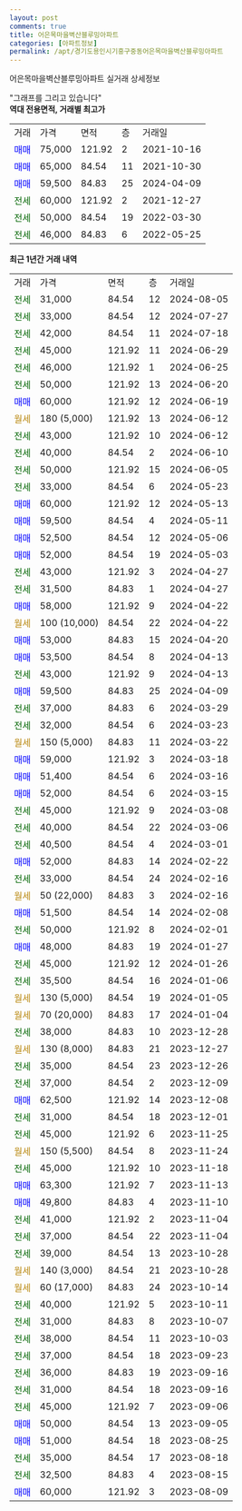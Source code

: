 ```yaml
---
layout: post
comments: true
title: 어은목마을벽산블루밍아파트
categories: [아파트정보]
permalink: /apt/경기도용인시기흥구중동어은목마을벽산블루밍아파트
---
```


어은목마을벽산블루밍아파트 실거래 상세정보

<script type="text/javascript">
  google.charts.load('current', {'packages':['line', 'corechart']});
  google.charts.setOnLoadCallback(drawChart);

  function drawChart() {
    var data = new google.visualization.DataTable();
    data.addColumn('date', '거래일');
    data.addColumn('number', "매매");
    data.addColumn('number', "전세");
    data.addColumn('number', "전매");

    data.addRows([[new Date(Date.parse("2024-08-05")), null, 31000, null], [new Date(Date.parse("2024-07-27")), null, 33000, null], [new Date(Date.parse("2024-07-18")), null, 42000, null], [new Date(Date.parse("2024-06-29")), null, 45000, null], [new Date(Date.parse("2024-06-25")), null, 46000, null], [new Date(Date.parse("2024-06-20")), null, 50000, null], [new Date(Date.parse("2024-06-19")), 60000, null, null], [new Date(Date.parse("2024-06-12")), null, null, null], [new Date(Date.parse("2024-06-12")), null, 43000, null], [new Date(Date.parse("2024-06-10")), null, 40000, null], [new Date(Date.parse("2024-06-05")), null, 50000, null], [new Date(Date.parse("2024-05-23")), null, 33000, null], [new Date(Date.parse("2024-05-13")), 60000, null, null], [new Date(Date.parse("2024-05-11")), 59500, null, null], [new Date(Date.parse("2024-05-06")), 52500, null, null], [new Date(Date.parse("2024-05-03")), 52000, null, null], [new Date(Date.parse("2024-04-27")), null, 43000, null], [new Date(Date.parse("2024-04-27")), null, 31500, null], [new Date(Date.parse("2024-04-22")), 58000, null, null], [new Date(Date.parse("2024-04-22")), null, null, null], [new Date(Date.parse("2024-04-20")), 53000, null, null], [new Date(Date.parse("2024-04-13")), 53500, null, null], [new Date(Date.parse("2024-04-13")), null, 43000, null], [new Date(Date.parse("2024-04-09")), 59500, null, null], [new Date(Date.parse("2024-03-29")), null, 37000, null], [new Date(Date.parse("2024-03-23")), null, 32000, null], [new Date(Date.parse("2024-03-22")), null, null, null], [new Date(Date.parse("2024-03-18")), 59000, null, null], [new Date(Date.parse("2024-03-16")), 51400, null, null], [new Date(Date.parse("2024-03-15")), 52000, null, null], [new Date(Date.parse("2024-03-08")), null, 45000, null], [new Date(Date.parse("2024-03-06")), null, 40000, null], [new Date(Date.parse("2024-03-01")), null, 40500, null], [new Date(Date.parse("2024-02-22")), 52000, null, null], [new Date(Date.parse("2024-02-16")), null, 33000, null], [new Date(Date.parse("2024-02-16")), null, null, null], [new Date(Date.parse("2024-02-08")), 51500, null, null], [new Date(Date.parse("2024-02-01")), null, 50000, null], [new Date(Date.parse("2024-01-27")), 48000, null, null], [new Date(Date.parse("2024-01-26")), null, 45000, null], [new Date(Date.parse("2024-01-06")), null, 35500, null], [new Date(Date.parse("2024-01-05")), null, null, null], [new Date(Date.parse("2024-01-04")), null, null, null], [new Date(Date.parse("2023-12-28")), null, 38000, null], [new Date(Date.parse("2023-12-27")), null, null, null], [new Date(Date.parse("2023-12-26")), null, 35000, null], [new Date(Date.parse("2023-12-09")), null, 37000, null], [new Date(Date.parse("2023-12-08")), 62500, null, null], [new Date(Date.parse("2023-12-01")), null, 31000, null], [new Date(Date.parse("2023-11-25")), null, 45000, null], [new Date(Date.parse("2023-11-24")), null, null, null], [new Date(Date.parse("2023-11-18")), null, 45000, null], [new Date(Date.parse("2023-11-13")), 63300, null, null], [new Date(Date.parse("2023-11-10")), 49800, null, null], [new Date(Date.parse("2023-11-04")), null, 41000, null], [new Date(Date.parse("2023-11-04")), null, 37000, null], [new Date(Date.parse("2023-10-28")), null, 39000, null], [new Date(Date.parse("2023-10-28")), null, null, null], [new Date(Date.parse("2023-10-14")), null, null, null], [new Date(Date.parse("2023-10-11")), null, 40000, null], [new Date(Date.parse("2023-10-07")), null, 31000, null], [new Date(Date.parse("2023-10-03")), null, 38000, null], [new Date(Date.parse("2023-09-23")), null, 37000, null], [new Date(Date.parse("2023-09-16")), null, 36000, null], [new Date(Date.parse("2023-09-16")), null, 31000, null], [new Date(Date.parse("2023-09-06")), null, 45000, null], [new Date(Date.parse("2023-09-05")), 50000, null, null], [new Date(Date.parse("2023-08-25")), 51000, null, null], [new Date(Date.parse("2023-08-18")), null, 35000, null], [new Date(Date.parse("2023-08-15")), null, 32500, null], [new Date(Date.parse("2023-08-09")), 60000, null, null]]);

    var options = {
      hAxis: {
        format: 'yyyy/MM/dd'
      },    
      lineWidth: 0,
      pointsVisible: true,    
      title: '최근 1년간 유형별 실거래가 분포',
      legend: { position: 'bottom' }
    };

    var formatter = new google.visualization.NumberFormat({pattern:'###,###'} );
    formatter.format(data, 1);
    formatter.format(data, 2);
    
    setTimeout(function() {
        var chart = new google.visualization.LineChart(document.getElementById('columnchart_material'));
        chart.draw(data, (options));
        document.getElementById('loading').style.display = 'none';
    }, 200);
  }
</script>


<div id="loading" style="z-index:20; display: block; margin-left: 0px">"그래프를 그리고 있습니다"</div>
<div id="columnchart_material" style="width: 95%; margin-left: 0px; display: block"></div>
<!-- contents start -->
<b>역대 전용면적, 거래별 최고가</b>
<table class="sortable">
    <tr>
      <td>거래</td>
      <td>가격</td>
      <td>면적</td>
      <td>층</td>
      <td>거래일</td>
    </tr>
        <tr>
          <td><a style="color: blue">매매</a></td>
          <td>75,000</td>
          <td>121.92</td>
          <td>2</td>
          <td>2021-10-16</td>
        </tr>            <tr>
          <td><a style="color: blue">매매</a></td>
          <td>65,000</td>
          <td>84.54</td>
          <td>11</td>
          <td>2021-10-30</td>
        </tr>            <tr>
          <td><a style="color: blue">매매</a></td>
          <td>59,500</td>
          <td>84.83</td>
          <td>25</td>
          <td>2024-04-09</td>
        </tr>        
        <tr>
              <td><a style="color: darkgreen">전세</a></td>
              <td>60,000</td>
              <td>121.92</td>
              <td>2</td>
              <td>2021-12-27</td>
            </tr>            <tr>
              <td><a style="color: darkgreen">전세</a></td>
              <td>50,000</td>
              <td>84.54</td>
              <td>19</td>
              <td>2022-03-30</td>
            </tr>            <tr>
              <td><a style="color: darkgreen">전세</a></td>
              <td>46,000</td>
              <td>84.83</td>
              <td>6</td>
              <td>2022-05-25</td>
            </tr>        
    
</table>

<b>최근 1년간 거래 내역</b>

<table class="sortable">
    <tr>
      <td>거래</td>
      <td>가격</td>
      <td>면적</td>
      <td>층</td>
      <td>거래일</td>
    </tr>
    <tr>
      <td><a style="color: darkgreen">전세</a></td>
      <td>31,000</td>
      <td>84.54</td>
      <td>12</td>
      <td>2024-08-05</td>
    </tr>          <tr>
      <td><a style="color: darkgreen">전세</a></td>
      <td>33,000</td>
      <td>84.54</td>
      <td>12</td>
      <td>2024-07-27</td>
    </tr>          <tr>
      <td><a style="color: darkgreen">전세</a></td>
      <td>42,000</td>
      <td>84.54</td>
      <td>11</td>
      <td>2024-07-18</td>
    </tr>          <tr>
      <td><a style="color: darkgreen">전세</a></td>
      <td>45,000</td>
      <td>121.92</td>
      <td>11</td>
      <td>2024-06-29</td>
    </tr>          <tr>
      <td><a style="color: darkgreen">전세</a></td>
      <td>46,000</td>
      <td>121.92</td>
      <td>1</td>
      <td>2024-06-25</td>
    </tr>          <tr>
      <td><a style="color: darkgreen">전세</a></td>
      <td>50,000</td>
      <td>121.92</td>
      <td>13</td>
      <td>2024-06-20</td>
    </tr>          <tr>
      <td><a style="color: blue">매매</a></td>
      <td>60,000</td>
      <td>121.92</td>
      <td>12</td>
      <td>2024-06-19</td>
    </tr>          <tr>
      <td><a style="color: darkgoldenrod">월세</a></td>
      <td>180 (5,000)</td>
      <td>121.92</td>
      <td>13</td>
      <td>2024-06-12</td>
    </tr>          <tr>
      <td><a style="color: darkgreen">전세</a></td>
      <td>43,000</td>
      <td>121.92</td>
      <td>10</td>
      <td>2024-06-12</td>
    </tr>          <tr>
      <td><a style="color: darkgreen">전세</a></td>
      <td>40,000</td>
      <td>84.54</td>
      <td>2</td>
      <td>2024-06-10</td>
    </tr>          <tr>
      <td><a style="color: darkgreen">전세</a></td>
      <td>50,000</td>
      <td>121.92</td>
      <td>15</td>
      <td>2024-06-05</td>
    </tr>          <tr>
      <td><a style="color: darkgreen">전세</a></td>
      <td>33,000</td>
      <td>84.54</td>
      <td>6</td>
      <td>2024-05-23</td>
    </tr>          <tr>
      <td><a style="color: blue">매매</a></td>
      <td>60,000</td>
      <td>121.92</td>
      <td>12</td>
      <td>2024-05-13</td>
    </tr>          <tr>
      <td><a style="color: blue">매매</a></td>
      <td>59,500</td>
      <td>84.54</td>
      <td>4</td>
      <td>2024-05-11</td>
    </tr>          <tr>
      <td><a style="color: blue">매매</a></td>
      <td>52,500</td>
      <td>84.54</td>
      <td>12</td>
      <td>2024-05-06</td>
    </tr>          <tr>
      <td><a style="color: blue">매매</a></td>
      <td>52,000</td>
      <td>84.54</td>
      <td>19</td>
      <td>2024-05-03</td>
    </tr>          <tr>
      <td><a style="color: darkgreen">전세</a></td>
      <td>43,000</td>
      <td>121.92</td>
      <td>3</td>
      <td>2024-04-27</td>
    </tr>          <tr>
      <td><a style="color: darkgreen">전세</a></td>
      <td>31,500</td>
      <td>84.83</td>
      <td>1</td>
      <td>2024-04-27</td>
    </tr>          <tr>
      <td><a style="color: blue">매매</a></td>
      <td>58,000</td>
      <td>121.92</td>
      <td>9</td>
      <td>2024-04-22</td>
    </tr>          <tr>
      <td><a style="color: darkgoldenrod">월세</a></td>
      <td>100 (10,000)</td>
      <td>84.54</td>
      <td>22</td>
      <td>2024-04-22</td>
    </tr>          <tr>
      <td><a style="color: blue">매매</a></td>
      <td>53,000</td>
      <td>84.83</td>
      <td>15</td>
      <td>2024-04-20</td>
    </tr>          <tr>
      <td><a style="color: blue">매매</a></td>
      <td>53,500</td>
      <td>84.54</td>
      <td>8</td>
      <td>2024-04-13</td>
    </tr>          <tr>
      <td><a style="color: darkgreen">전세</a></td>
      <td>43,000</td>
      <td>121.92</td>
      <td>9</td>
      <td>2024-04-13</td>
    </tr>          <tr>
      <td><a style="color: blue">매매</a></td>
      <td>59,500</td>
      <td>84.83</td>
      <td>25</td>
      <td>2024-04-09</td>
    </tr>          <tr>
      <td><a style="color: darkgreen">전세</a></td>
      <td>37,000</td>
      <td>84.83</td>
      <td>6</td>
      <td>2024-03-29</td>
    </tr>          <tr>
      <td><a style="color: darkgreen">전세</a></td>
      <td>32,000</td>
      <td>84.54</td>
      <td>6</td>
      <td>2024-03-23</td>
    </tr>          <tr>
      <td><a style="color: darkgoldenrod">월세</a></td>
      <td>150 (5,000)</td>
      <td>84.83</td>
      <td>11</td>
      <td>2024-03-22</td>
    </tr>          <tr>
      <td><a style="color: blue">매매</a></td>
      <td>59,000</td>
      <td>121.92</td>
      <td>3</td>
      <td>2024-03-18</td>
    </tr>          <tr>
      <td><a style="color: blue">매매</a></td>
      <td>51,400</td>
      <td>84.54</td>
      <td>6</td>
      <td>2024-03-16</td>
    </tr>          <tr>
      <td><a style="color: blue">매매</a></td>
      <td>52,000</td>
      <td>84.54</td>
      <td>6</td>
      <td>2024-03-15</td>
    </tr>          <tr>
      <td><a style="color: darkgreen">전세</a></td>
      <td>45,000</td>
      <td>121.92</td>
      <td>9</td>
      <td>2024-03-08</td>
    </tr>          <tr>
      <td><a style="color: darkgreen">전세</a></td>
      <td>40,000</td>
      <td>84.54</td>
      <td>22</td>
      <td>2024-03-06</td>
    </tr>          <tr>
      <td><a style="color: darkgreen">전세</a></td>
      <td>40,500</td>
      <td>84.54</td>
      <td>4</td>
      <td>2024-03-01</td>
    </tr>          <tr>
      <td><a style="color: blue">매매</a></td>
      <td>52,000</td>
      <td>84.83</td>
      <td>14</td>
      <td>2024-02-22</td>
    </tr>          <tr>
      <td><a style="color: darkgreen">전세</a></td>
      <td>33,000</td>
      <td>84.54</td>
      <td>24</td>
      <td>2024-02-16</td>
    </tr>          <tr>
      <td><a style="color: darkgoldenrod">월세</a></td>
      <td>50 (22,000)</td>
      <td>84.83</td>
      <td>3</td>
      <td>2024-02-16</td>
    </tr>          <tr>
      <td><a style="color: blue">매매</a></td>
      <td>51,500</td>
      <td>84.54</td>
      <td>14</td>
      <td>2024-02-08</td>
    </tr>          <tr>
      <td><a style="color: darkgreen">전세</a></td>
      <td>50,000</td>
      <td>121.92</td>
      <td>8</td>
      <td>2024-02-01</td>
    </tr>          <tr>
      <td><a style="color: blue">매매</a></td>
      <td>48,000</td>
      <td>84.83</td>
      <td>19</td>
      <td>2024-01-27</td>
    </tr>          <tr>
      <td><a style="color: darkgreen">전세</a></td>
      <td>45,000</td>
      <td>121.92</td>
      <td>12</td>
      <td>2024-01-26</td>
    </tr>          <tr>
      <td><a style="color: darkgreen">전세</a></td>
      <td>35,500</td>
      <td>84.54</td>
      <td>16</td>
      <td>2024-01-06</td>
    </tr>          <tr>
      <td><a style="color: darkgoldenrod">월세</a></td>
      <td>130 (5,000)</td>
      <td>84.54</td>
      <td>19</td>
      <td>2024-01-05</td>
    </tr>          <tr>
      <td><a style="color: darkgoldenrod">월세</a></td>
      <td>70 (20,000)</td>
      <td>84.83</td>
      <td>17</td>
      <td>2024-01-04</td>
    </tr>          <tr>
      <td><a style="color: darkgreen">전세</a></td>
      <td>38,000</td>
      <td>84.83</td>
      <td>10</td>
      <td>2023-12-28</td>
    </tr>          <tr>
      <td><a style="color: darkgoldenrod">월세</a></td>
      <td>130 (8,000)</td>
      <td>84.83</td>
      <td>21</td>
      <td>2023-12-27</td>
    </tr>          <tr>
      <td><a style="color: darkgreen">전세</a></td>
      <td>35,000</td>
      <td>84.54</td>
      <td>23</td>
      <td>2023-12-26</td>
    </tr>          <tr>
      <td><a style="color: darkgreen">전세</a></td>
      <td>37,000</td>
      <td>84.54</td>
      <td>2</td>
      <td>2023-12-09</td>
    </tr>          <tr>
      <td><a style="color: blue">매매</a></td>
      <td>62,500</td>
      <td>121.92</td>
      <td>14</td>
      <td>2023-12-08</td>
    </tr>          <tr>
      <td><a style="color: darkgreen">전세</a></td>
      <td>31,000</td>
      <td>84.54</td>
      <td>18</td>
      <td>2023-12-01</td>
    </tr>          <tr>
      <td><a style="color: darkgreen">전세</a></td>
      <td>45,000</td>
      <td>121.92</td>
      <td>6</td>
      <td>2023-11-25</td>
    </tr>          <tr>
      <td><a style="color: darkgoldenrod">월세</a></td>
      <td>150 (5,500)</td>
      <td>84.54</td>
      <td>8</td>
      <td>2023-11-24</td>
    </tr>          <tr>
      <td><a style="color: darkgreen">전세</a></td>
      <td>45,000</td>
      <td>121.92</td>
      <td>10</td>
      <td>2023-11-18</td>
    </tr>          <tr>
      <td><a style="color: blue">매매</a></td>
      <td>63,300</td>
      <td>121.92</td>
      <td>7</td>
      <td>2023-11-13</td>
    </tr>          <tr>
      <td><a style="color: blue">매매</a></td>
      <td>49,800</td>
      <td>84.83</td>
      <td>4</td>
      <td>2023-11-10</td>
    </tr>          <tr>
      <td><a style="color: darkgreen">전세</a></td>
      <td>41,000</td>
      <td>121.92</td>
      <td>2</td>
      <td>2023-11-04</td>
    </tr>          <tr>
      <td><a style="color: darkgreen">전세</a></td>
      <td>37,000</td>
      <td>84.54</td>
      <td>22</td>
      <td>2023-11-04</td>
    </tr>          <tr>
      <td><a style="color: darkgreen">전세</a></td>
      <td>39,000</td>
      <td>84.54</td>
      <td>13</td>
      <td>2023-10-28</td>
    </tr>          <tr>
      <td><a style="color: darkgoldenrod">월세</a></td>
      <td>140 (3,000)</td>
      <td>84.54</td>
      <td>21</td>
      <td>2023-10-28</td>
    </tr>          <tr>
      <td><a style="color: darkgoldenrod">월세</a></td>
      <td>60 (17,000)</td>
      <td>84.83</td>
      <td>24</td>
      <td>2023-10-14</td>
    </tr>          <tr>
      <td><a style="color: darkgreen">전세</a></td>
      <td>40,000</td>
      <td>121.92</td>
      <td>5</td>
      <td>2023-10-11</td>
    </tr>          <tr>
      <td><a style="color: darkgreen">전세</a></td>
      <td>31,000</td>
      <td>84.83</td>
      <td>8</td>
      <td>2023-10-07</td>
    </tr>          <tr>
      <td><a style="color: darkgreen">전세</a></td>
      <td>38,000</td>
      <td>84.54</td>
      <td>11</td>
      <td>2023-10-03</td>
    </tr>          <tr>
      <td><a style="color: darkgreen">전세</a></td>
      <td>37,000</td>
      <td>84.54</td>
      <td>18</td>
      <td>2023-09-23</td>
    </tr>          <tr>
      <td><a style="color: darkgreen">전세</a></td>
      <td>36,000</td>
      <td>84.83</td>
      <td>19</td>
      <td>2023-09-16</td>
    </tr>          <tr>
      <td><a style="color: darkgreen">전세</a></td>
      <td>31,000</td>
      <td>84.54</td>
      <td>18</td>
      <td>2023-09-16</td>
    </tr>          <tr>
      <td><a style="color: darkgreen">전세</a></td>
      <td>45,000</td>
      <td>121.92</td>
      <td>7</td>
      <td>2023-09-06</td>
    </tr>          <tr>
      <td><a style="color: blue">매매</a></td>
      <td>50,000</td>
      <td>84.54</td>
      <td>13</td>
      <td>2023-09-05</td>
    </tr>          <tr>
      <td><a style="color: blue">매매</a></td>
      <td>51,000</td>
      <td>84.54</td>
      <td>18</td>
      <td>2023-08-25</td>
    </tr>          <tr>
      <td><a style="color: darkgreen">전세</a></td>
      <td>35,000</td>
      <td>84.54</td>
      <td>17</td>
      <td>2023-08-18</td>
    </tr>          <tr>
      <td><a style="color: darkgreen">전세</a></td>
      <td>32,500</td>
      <td>84.83</td>
      <td>4</td>
      <td>2023-08-15</td>
    </tr>          <tr>
      <td><a style="color: blue">매매</a></td>
      <td>60,000</td>
      <td>121.92</td>
      <td>3</td>
      <td>2023-08-09</td>
    </tr>      </table>
<!-- contents end -->    

